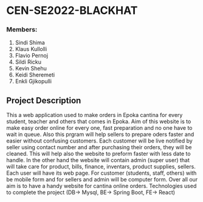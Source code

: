 # CEN-SE2022-BLACKHAT

### Members: 
1. Sindi Shima 
2. Klaus Kullolli 
3. Flavio Pernoj
4. Sildi Ricku 
5. Kevin Shehu 
6. Keidi Sheremeti 
7. Enkli Gjikopulli


## Project Description


This a web application used to make orders in Epoka cantina for every student, teacher and others that comes in Epoka. Aim of this website is to make  easy order online for every one, fast preparation and no one have to wait in queue. Also this prgram will help sellers to prepare oders faster and easier without confusing customers. Each customer will be live notified by seller using contact number and after  purchasing their orders, they will be cleaned. This will help also the website to preform faster with less date to handle. In the other hand the website will contain admin (super user) that will take care for product, bills, finance, inventars, product supplies, sellers.
Each user will have its web page. For customer (students, staff, others) with be mobile form and for sellers and admin will be computer form.
Over all our aim is to have a handy website for cantina online orders.
Technologies used to complete the project (DB-> Mysql, BE-> Spring Boot, FE-> React)

